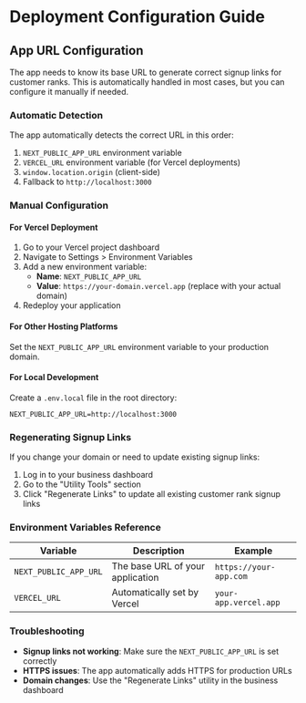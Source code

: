 # Deployment Configuration Guide

## App URL Configuration

The app needs to know its base URL to generate correct signup links for customer ranks. This is automatically handled in most cases, but you can configure it manually if needed.

### Automatic Detection

The app automatically detects the correct URL in this order:
1. `NEXT_PUBLIC_APP_URL` environment variable
2. `VERCEL_URL` environment variable (for Vercel deployments)
3. `window.location.origin` (client-side)
4. Fallback to `http://localhost:3000`

### Manual Configuration

#### For Vercel Deployment

1. Go to your Vercel project dashboard
2. Navigate to Settings > Environment Variables
3. Add a new environment variable:
   - **Name**: `NEXT_PUBLIC_APP_URL`
   - **Value**: `https://your-domain.vercel.app` (replace with your actual domain)
4. Redeploy your application

#### For Other Hosting Platforms

Set the `NEXT_PUBLIC_APP_URL` environment variable to your production domain.

#### For Local Development

Create a `.env.local` file in the root directory:
```
NEXT_PUBLIC_APP_URL=http://localhost:3000
```

### Regenerating Signup Links

If you change your domain or need to update existing signup links:

1. Log in to your business dashboard
2. Go to the "Utility Tools" section
3. Click "Regenerate Links" to update all existing customer rank signup links

### Environment Variables Reference

| Variable | Description | Example |
|----------|-------------|---------|
| `NEXT_PUBLIC_APP_URL` | The base URL of your application | `https://your-app.com` |
| `VERCEL_URL` | Automatically set by Vercel | `your-app.vercel.app` |

### Troubleshooting

- **Signup links not working**: Make sure the `NEXT_PUBLIC_APP_URL` is set correctly
- **HTTPS issues**: The app automatically adds HTTPS for production URLs
- **Domain changes**: Use the "Regenerate Links" utility in the business dashboard
